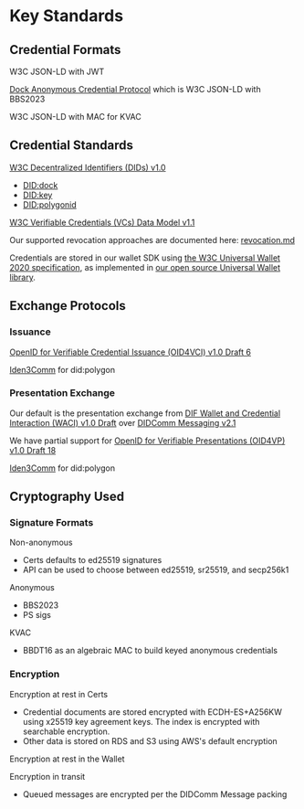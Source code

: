 # Key Standards

## Credential Formats

W3C JSON-LD with JWT

[Dock Anonymous Credential Protocol](https://github.com/docknetwork/crypto-wasm-ts/tree/master/src/anonymous-credentials) which is W3C JSON-LD with BBS2023

W3C JSON-LD with MAC for KVAC

## Credential Standards

[W3C Decentralized Identifiers (DIDs) v1.0](https://w3c.github.io/did-core/)

* [DID:dock](https://github.com/docknetwork/dock-did-driver/blob/master/Dock%20DID%20method%20specification.md)
* [DID:key](https://w3c-ccg.github.io/did-method-key/)
* [DID:polygonid](https://github.com/0xPolygonID/did-polygonid/blob/main/did-polygonid-method.md)

[W3C Verifiable Credentials (VCs) Data Model v1.1](https://www.w3.org/TR/2022/REC-vc-data-model-20220303/)

Our supported revocation approaches are documented here:  [revocation.md](revocation.md "mention")

Credentials are stored in our wallet SDK using [the W3C Universal Wallet 2020 specification](https://w3c-ccg.github.io/universal-wallet-interop-spec/), as implemented in [our open source Universal Wallet library](https://github.com/docknetwork/universal-wallet).

## Exchange Protocols

### Issuance

[OpenID for Verifiable Credential Issuance (OID4VCI) v1.0 Draft 6](https://openid.net/specs/openid-4-verifiable-credential-issuance-1\_0.html)

[Iden3Comm](https://devs.polygonid.com/docs/wallet/wallet-sdk/polygonid-sdk/iden3comm/overview/) for did:polygon

### Presentation Exchange

Our default is the presentation exchange from [DIF Wallet and Credential Interaction (WACI) v1.0 Draft](https://identity.foundation/waci-didcomm/) over [DIDComm Messaging v2.1](https://identity.foundation/didcomm-messaging/spec/v2.1)

We have partial support for [OpenID for Verifiable Presentations (OID4VP) v1.0 Draft 18](https://openid.net/specs/openid-4-verifiable-presentations-1\_0.html)

[Iden3Comm](https://devs.polygonid.com/docs/wallet/wallet-sdk/polygonid-sdk/iden3comm/overview/) for did:polygon

## Cryptography Used

### Signature Formats

Non-anonymous

* Certs defaults to ed25519 signatures
* API can be used to choose between ed25519, sr25519, and secp256k1&#x20;

Anonymous

* BBS2023
* PS sigs

KVAC

* BBDT16 as an algebraic MAC to build keyed anonymous credentials

### Encryption

Encryption at rest in Certs

* Credential documents are stored encrypted with ECDH-ES+A256KW using x25519 key agreement keys. The index is encrypted with searchable encryption.
* Other data is stored on RDS and S3 using AWS's default encryption

Encryption at rest in the Wallet

Encryption in transit

* Queued messages are encrypted per the DIDComm Message packing
